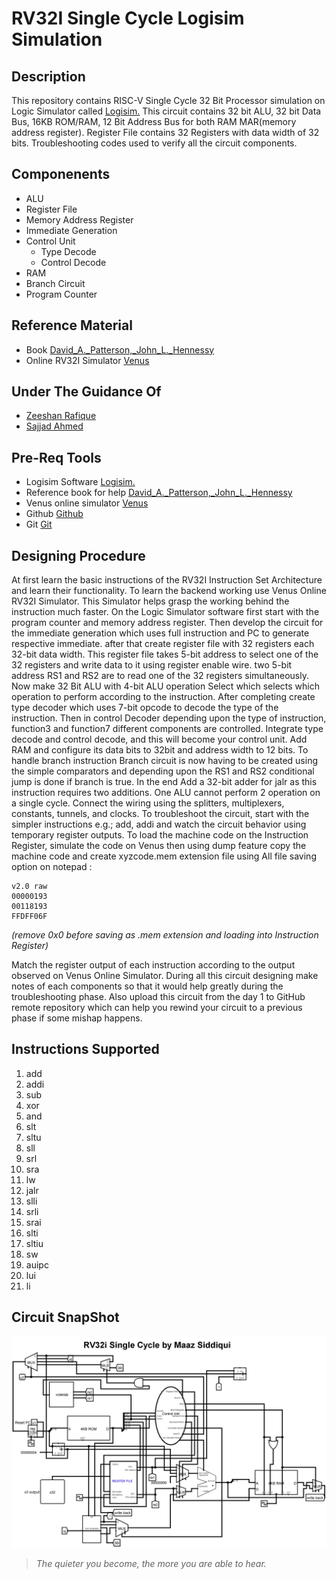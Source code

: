 # RV32I Single Cycle Logisim Simulation

## **Description**
This repository contains RISC-V Single Cycle 32 Bit Processor simulation on Logic Simulator called [Logisim.](http://www.cburch.com/logisim/download.html) This circuit contains 32 bit ALU, 32 bit Data Bus, 16KB ROM/RAM, 12 Bit Address Bus for both RAM  MAR(memory address register). Register File contains 32 Registers with data width of 32 bits. Troubleshooting codes used to verify all the circuit components.

## **Componenents**
- ALU
- Register File
- Memory Address Register
- Immediate Generation
- Control Unit
   - Type Decode
   - Control Decode
- RAM
- Branch Circuit
- Program Counter

## **Reference Material**
- Book [David_A._Patterson,_John_L._Hennessy](https://drive.google.com/file/d/1zJ5JT1A-pmruRShfD6ikY52tFlcvrdYB/view?usp=sharing)
- Online RV32I Simulator [Venus](https://venus.cs61c.org/)

## **Under The Guidance Of**
- [Zeeshan Rafique](https://github.com/zeeshanrafique23)
- [Sajjad Ahmed](https://github.com/sajjadahmed677)

## **Pre-Req Tools**
- Logisim Software [Logisim.](http://www.cburch.com/logisim/download.html)
- Reference book for help [David_A._Patterson,_John_L._Hennessy](https://drive.google.com/file/d/1zJ5JT1A-pmruRShfD6ikY52tFlcvrdYB/view?usp=sharing)
- Venus online simulator [Venus](https://venus.cs61c.org/)
- Github [Github](https://github.com)
- Git [Git](https://git-scm.com/downloads)

## **Designing Procedure**
At first learn the basic instructions of the RV32I Instruction Set Architecture and learn their functionality. To learn the backend working use Venus Online RV32I Simulator. This Simulator helps grasp the working behind the instruction much faster. On the Logic Simulator software first start with the program counter and memory address register. Then develop the circuit for the immediate generation which uses full instruction and PC to generate respective immediate. after that create register file with 32 registers each 32-bit data width. This register file takes 5-bit address to select one of the 32 registers and write data to it using register enable wire. two 5-bit address RS1 and RS2 are to read one of the 32 registers simultaneously. Now make 32 Bit ALU with 4-bit ALU operation Select which selects which operation to perform according to the instruction. After completing create type decoder which uses 7-bit opcode to decode the type of the instruction. Then in control Decoder depending upon the type of instruction, function3 and function7 different components are controlled. Integrate type decode and control decode, and this will become your control unit. Add RAM and configure its data bits to 32bit and address width to 12 bits. To handle branch instruction Branch circuit is now having to be created using the simple comparators and depending upon the RS1 and RS2 conditional jump is done if branch is true. In the end Add a 32-bit adder for jalr as this instruction requires two additions. One ALU cannot perform 2 operation on a single cycle. Connect the wiring using the splitters, multiplexers, constants, tunnels, and clocks. To troubleshoot the circuit, start with the simpler instructions e.g.; add, addi and watch the circuit behavior using temporary register outputs. To load the machine code on the Instruction Register, simulate the code on Venus then using dump feature copy the machine code and create xyzcode.mem extension file using All file saving option on notepad :
``` 
v2.0 raw
00000193
00118193
FFDFF06F
``` 
_(remove 0x0 before saving as .mem extension and loading into Instruction Register)_

Match the register output of each instruction according to the output observed on Venus Online Simulator. During all this circuit designing make notes of each components so that it would help greatly during the troubleshooting phase. Also upload this circuit from the day 1 to GitHub remote repository which can help you rewind your circuit to a previous phase if some mishap happens.


## **Instructions Supported**

1. add
2. addi
3. sub
4. xor
5. and
6. slt
7. sltu
8. sll
9. srl
10. sra
11. lw
12. jalr
13. slli
14. srli
15. srai
16. slti
17. sltiu
18. sw
19. auipc
20. lui
21. li

## **Circuit SnapShot**
![RV32I Logisim Snapshot](Images/RV32I-Circuit.png)

>_The quieter you become, the more you are able to hear._


